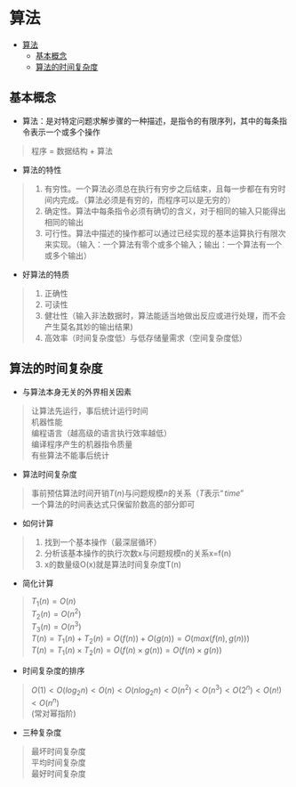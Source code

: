 # 算法

<!-- TOC -->

- [算法](#算法)
  - [基本概念](#基本概念)
  - [算法的时间复杂度](#算法的时间复杂度)

<!-- /TOC -->

## 基本概念

- 算法：是对特定问题求解步骤的一种描述，是指令的有限序列，其中的每条指令表示一个或多个操作

> 程序 = 数据结构 + 算法

- 算法的特性

> 1. 有穷性。一个算法必须总在执行有穷步之后结束，且每一步都在有穷时间内完成。（算法必须是有穷的，而程序可以是无穷的）
> 2. 确定性。算法中每条指令必须有确切的含义，对于相同的输入只能得出相同的输出
> 3. 可行性。算法中描述的操作都可以通过已经实现的基本运算执行有限次来实现。（输入：一个算法有零个或多个输入；输出：一个算法有一个或多个输出）

- 好算法的特质

> 1. 正确性
> 2. 可读性
> 3. 健壮性（输入非法数据时，算法能适当地做出反应或进行处理，而不会产生莫名其妙的输出结果)
> 4. 高效率（时间复杂度低）与低存储量需求（空间复杂度低）

## 算法的时间复杂度

- 与算法本身无关的外界相关因素

> 让算法先运行，事后统计运行时间  
> 机器性能  
> 编程语言（越高级的语言执行效率越低）  
> 编译程序产生的机器指令质量  
> 有些算法不能事后统计

- 算法时间复杂度

> 事前预估算法时间开销$T(n)$与问题规模$n$的关系（$T$表示$“time”$  
> 一个算法的时间表达式只保留阶数高的部分即可

- 如何计算
>
> 1. 找到一个基本操作（最深层循环）
> 2. 分析该基本操作的执行次数x与问题规模n的关系x=f(n)  
> 3. x的数量级O(x)就是算法时间复杂度T(n)

- 简化计算

> $T_1(n) = O(n)$  
> $T_2(n) = O(n^2)$  
> $T_3(n) = O(n^3)$  
> $T(n) = T_1(n) + T_2(n) = O(f(n))+ O(g(n)) = O(max(f(n),g(n)))$  
> $T(n) = T_1(n) \times T_2(n) = O(f(n)\times g(n)) = O(f(n)\times g(n))$

- 时间复杂度的排序

> $O(1)<O(log_2n)<O(n)<O(nlog_2n)<O(n^2)<O(n^3)<O(2^n)<O(n!)<O(n^n)$  
> (常对幂指阶)

- 三种复杂度

> 最坏时间复杂度  
> 平均时间复杂度  
> 最好时间复杂度
